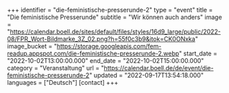 +++
identifier = "die-feministische-presserunde-2"
type = "event"
title = "Die feministische Presserunde"
subtitle = "Wir können auch anders"
image = "https://calendar.boell.de/sites/default/files/styles/16d9_large/public/2022-08/FPR_Wort-Bildmarke_3Z_02.png?h=55f0c3b9&itok=CK0ONxka"
image_bucket = "https://storage.googleapis.com/fem-readup.appspot.com/die-feministische-presserunde-2.webp"
start_date = "2022-10-02T13:00:00.000"
end_date = "2022-10-02T15:00:00.000"
category = "Veranstaltung"
url = "https://calendar.boell.de/de/event/die-feministische-presserunde-2"
updated = "2022-09-17T13:54:18.000"
languages = ["Deutsch"]
[contact]
+++